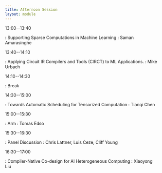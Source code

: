 ```yaml
---
title: Afternoon Session
layout: module
---
```


13:00--13:40

: Supporting Sparse Computations in Machine Learning
  : Saman Amarasinghe

13:40--14:10

: Applying Circuit IR Compilers and Tools (CIRCT) to ML Applications.
  : Mike Urbach

14:10--14:30

: Break


14:30--15:00

: Towards Automatic Scheduling for Tensorized Computation
  : Tianqi Chen


15:00--15:30

: Arm
  : Tomas Edso

15:30--16:30

: Panel Discussion
  : Chris Lattner, Luis Ceze, Cliff Young

16:30--17:00

: Compiler-Native Co-design for AI Heterogeneous Computing
  : Xiaoyong Liu

